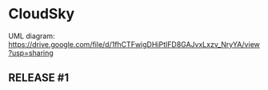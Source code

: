 # CloudSky
UML diagram: https://drive.google.com/file/d/1fhCTFwigDHiPtIFD8GAJvxLxzv_NryYA/view?usp=sharing

## RELEASE #1
